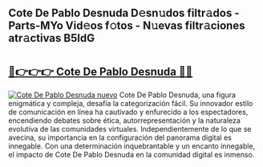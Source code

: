 ## Cote De Pablo Desnuda D𝚎sn𝚞dos filtr𝚊dos - Parts-MYo Vid𝚎os f𝚘tos - N𝚞evas filtr𝚊ciones atr𝚊ctivas B5ldG

# <h2><a href="http://mbaxxra.tromn.icu/?c=Cote+De+Pablo+Desnuda">🔗👉👉👉 Cote De Pablo Desnuda 🔗🔗</a></h2>

[![Cote De Pablo Desnuda nuevo](https://i.imgur.com/pEAQMta.gif)](http://mbaxxra.tromn.icu/?c=Cote+De+Pablo+Desnuda)
Cote De Pablo Desnuda, una figura enigmática y compleja, desafía la categorización fácil. Su innovador estilo de comunicación en línea ha cautivado y enfurecido a los espectadores, encendiendo debates sobre ética, autorrepresentación y la naturaleza evolutiva de las comunidades virtuales. Independientemente de lo que se avecina, su importancia en la configuración del panorama digital es innegable. Con una determinación inquebrantable y un encanto innegable, el impacto de Cote De Pablo Desnuda en la comunidad digital es inmenso.
